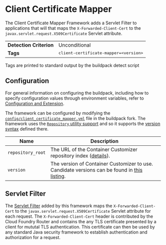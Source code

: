 # Client Certificate Mapper
The Client Certificate Mapper Framework adds a Servlet Filter to applications that will that maps the `X-Forwarded-Client-Cert` to the `javax.servlet.request.X509Certificate` Servlet attribute.

<table>
  <tr>
    <td><strong>Detection Criterion</strong></td>
    <td>Unconditional</td>
  </tr>
  <tr>
    <td><strong>Tags</strong></td>
    <td><tt>client-certificate-mapper=&lt;version&gt;</tt></td>
  </tr>
</table>
Tags are printed to standard output by the buildpack detect script

## Configuration
For general information on configuring the buildpack, including how to specify configuration values through environment variables, refer to [Configuration and Extension][].

The framework can be configured by modifying the [`config/client_certificate_mapper.yml`][] file in the buildpack fork.  The framework uses the [`Repository` utility support][repositories] and so it supports the [version syntax][] defined there.

| Name | Description
| ---- | -----------
| `repository_root` | The URL of the Container Customizer repository index ([details][repositories]).
| `version` | The version of Container Customizer to use. Candidate versions can be found in [this listing][].

## Servlet Filter
The [Servlet Filter][] added by this framework maps the `X-Forwarded-Client-Cert` to the `javax.servlet.request.X509Certificate` Servlet attribute for each request.  The `X-Forwarded-Client-Cert` header is contributed by the Cloud Foundry Router and contains the any TLS certificate presented by a client for mututal TLS authentication.  This certificate can then be used by any standard Java security framework to establish authentication and authorization for a request.

[`config/client_certificate_mapper.yml`]: ../config/client_certificate_mapper.yml
[Configuration and Extension]: ../README.md#configuration-and-extension
[repositories]: extending-repositories.md
[Servlet Filter]: https://github.com/cloudfoundry/java-buildpack-client-certificate-mapper
[this listing]: http://download.pivotal.io.s3.amazonaws.com/container-security-provider/index.yml
[version syntax]: extending-repositories.md#version-syntax-and-ordering
